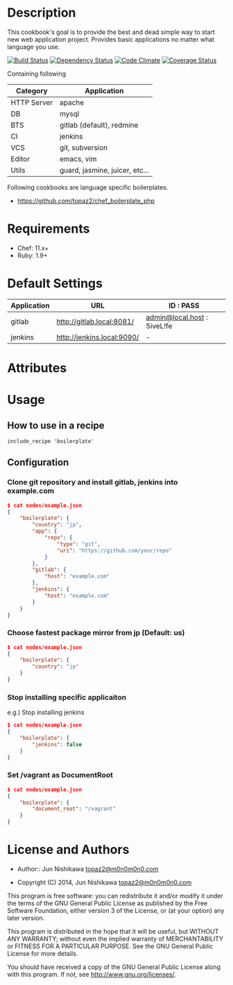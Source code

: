 Description
===========
This cookbook's goal is to provide the best and dead simple way to start new web application project. Provides basic applications no matter what language you use.

[![Build Status](https://travis-ci.org/topaz2/chef_boilerplate.png?branch=master)](https://travis-ci.org/topaz2/chef_boilerplate)
[![Dependency Status](https://gemnasium.com/topaz2/chef_boilerplate.png)](https://gemnasium.com/topaz2/chef_boilerplate)
[![Code Climate](https://codeclimate.com/github/topaz2/chef_boilerplate.png)](https://codeclimate.com/github/topaz2/chef_boilerplate)
[![Coverage Status](https://coveralls.io/repos/topaz2/chef_boilerplate/badge.png?branch=master)](https://coveralls.io/r/topaz2/chef_boilerplate)

Containing following

| Category | Application |
| -------- | ----------- |
| HTTP Server | apache |
| DB | mysql |
| BTS | gitlab (default), redmine |
| CI | jenkins |
| VCS | git, subversion |
| Editor | emacs, vim |
| Utils | guard, jasmine, juicer, etc... |

Following cookbooks are language specific boilerplates.

* https://github.com/topaz2/chef_boilerplate_php

Requirements
============
* Chef: 11.x+
* Ruby: 1.9+

Default Settings
================

| Application | URL | ID : PASS |
| ----------- | --- | --------- |
| gitlab | http://gitlab.local:8081/ | admin@local.host : 5iveL!fe |
| jenkins | http://jenkins.local:9090/ | - |

Attributes
==========

Usage
=====

## How to use in a recipe
```
include_recipe 'boilerplate'
```
## Configuration
### Clone git repository and install gitlab, jenkins into example.com
```json
$ cat nodes/example.json
{
    "boilerplate": {
        "country": "jp",
        "app": {
            "repo": {
                "type": "git",
                "uri": "https://github.com/your/repo"
            }
        },
        "gitlab": {
            "host": "example.com"
        },
        "jenkins": {
            "host": "example.com"
        }
    }
}
```

### Choose fastest package mirror from jp (Default: us)
```json
$ cat nodes/example.json
{
    "boilerplate": {
        "country": "jp"
    }
}
```

### Stop installing specific applicaiton
e.g.) Stop installing jenkins
```json
$ cat nodes/example.json
{
    "boilerplate": {
        "jenkins": false
    }
}
```

### Set /vagrant as DocumentRoot
```json
$ cat nodes/example.json
{
    "boilerplate": {
        "document_root": "/vagrant"
    }
}
```

License and Authors
===================

* Author:: Jun Nishikawa <topaz2@m0n0m0n0.com>

* Copyright (C) 2014, Jun Nishikawa <topaz2@m0n0m0n0.com>

This program is free software: you can redistribute it and/or modify
it under the terms of the GNU General Public License as published by
the Free Software Foundation, either version 3 of the License, or
(at your option) any later version.

This program is distributed in the hope that it will be useful,
but WITHOUT ANY WARRANTY; without even the implied warranty of
MERCHANTABILITY or FITNESS FOR A PARTICULAR PURPOSE.  See the
GNU General Public License for more details.

You should have received a copy of the GNU General Public License
along with this program.  If not, see <http://www.gnu.org/licenses/>.

